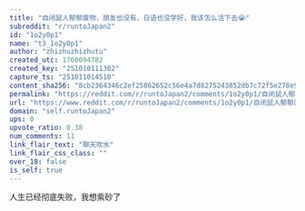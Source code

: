 ```yaml
---
title: "自闭鼠人郁郁废物，朋友也没有，日语也没学好，我该怎么活下去😭"
subreddit: "r/runtoJapan2"
id: "1o2y0p1"
name: "t3_1o2y0p1"
author: "zhizhuzhizhutu"
created_utc: 1760094782
created_key: "251010111302"
capture_ts: "251011014510"
content_sha256: "8cb2364346c2ef25862652c56e4a7d8275243852db7c72f5e278e91e384cded3"
permalink: "https://reddit.com/r/runtoJapan2/comments/1o2y0p1/自闭鼠人郁郁废物朋友也没有日语也没学好我该怎么活下去/"
url: "https://www.reddit.com/r/runtoJapan2/comments/1o2y0p1/自闭鼠人郁郁废物朋友也没有日语也没学好我该怎么活下去/"
domain: "self.runtoJapan2"
ups: 0
upvote_ratio: 0.38
num_comments: 11
link_flair_text: "聊天吹水"
link_flair_css_class: ""
over_18: false
is_self: true
---
```


人生已经彻底失败，我想紫砂了
